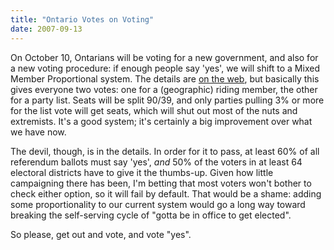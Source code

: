 ```yaml
---
title: "Ontario Votes on Voting"
date: 2007-09-13
---
```

On October 10, Ontarians will be voting for a new government, and also for a new voting procedure: if enough people say 'yes', we will shift to a Mixed Member Proportional system. The details are <a href="http://www.YourBigDecision.ca">on the web</a>, but basically this gives everyone two votes: one for a (geographic) riding member, the other for a party list.  Seats will be split 90/39, and only parties pulling 3% or more for the list vote will get seats, which will shut out most of the nuts and extremists. It's a good system; it's certainly a big improvement over what we have now.

The devil, though, is in the details.  In order for it to pass, at least 60% of all referendum ballots must say 'yes', <em>and</em> 50% of the voters in at least 64 electoral districts have to give it the thumbs-up.  Given how little campaigning there has been, I'm betting that most voters won't bother to check either option, so it will fail by default. That would be a shame: adding some proportionality to our current system would go a long way toward breaking the self-serving cycle of "gotta be in office to get elected".

So please, get out and vote, and vote "yes".
